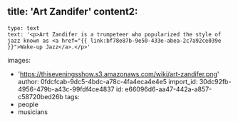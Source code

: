 title: 'Art Zandifer'
content2:
  -
    type: text
    text: '<p>Art Zandifer is a trumpeteer who popularized the style of jazz known as <a href="{{ link:bf78e87b-9e50-433e-abea-2c7a92ce039e }}">Wake-up Jazz</a>.</p>'
images:
  - 'https://thiseveningsshow.s3.amazonaws.com/wiki/art-zandifer.png'
author: 0fdcfcab-9dc5-4bdc-a78c-4fa4eca4e4e5
import_id: 30dc92fb-4956-479b-a43c-99fdf4ce4837
id: e66096d6-aa47-442a-a857-c58720bed26b
tags:
  - people
  - musicians
